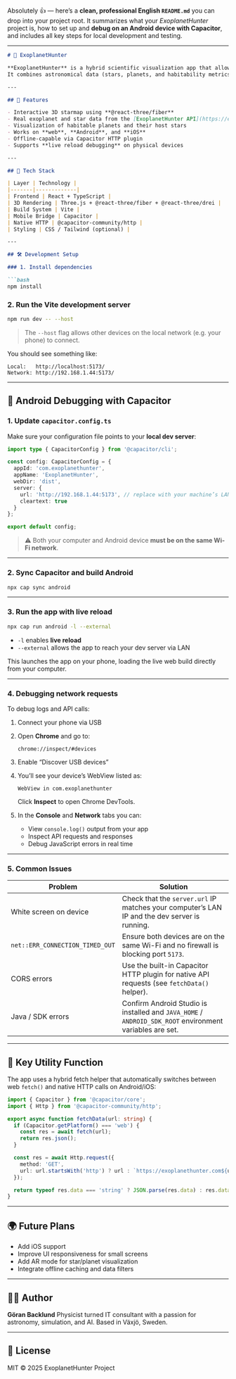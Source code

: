 Absolutely 👍 — here’s a **clean, professional English `README.md`** you can drop into your project root.
It summarizes what your *ExoplanetHunter* project is, how to set up and **debug on an Android device with Capacitor**, and includes all key steps for local development and testing.

---

````markdown
# 🌌 ExoplanetHunter

**ExoplanetHunter** is a hybrid scientific visualization app that allows users to explore nearby stars and their exoplanetary systems in an interactive 3D environment.  
It combines astronomical data (stars, planets, and habitability metrics) with real-time 3D rendering using **React + Three.js**, and is built with **Vite** and **Capacitor** for deployment to both web and mobile platforms.

---

## 🚀 Features

- Interactive 3D starmap using **@react-three/fiber**
- Real exoplanet and star data from the [ExoplanetHunter API](https://exoplanethunter.com)
- Visualization of habitable planets and their host stars
- Works on **web**, **Android**, and **iOS**
- Offline-capable via Capacitor HTTP plugin
- Supports **live reload debugging** on physical devices

---

## 🧩 Tech Stack

| Layer | Technology |
|-------|-------------|
| Frontend | React + TypeScript |
| 3D Rendering | Three.js + @react-three/fiber + @react-three/drei |
| Build System | Vite |
| Mobile Bridge | Capacitor |
| Native HTTP | @capacitor-community/http |
| Styling | CSS / Tailwind (optional) |

---

## 🛠️ Development Setup

### 1. Install dependencies

```bash
npm install
````

### 2. Run the Vite development server

```bash
npm run dev -- --host
```

> The `--host` flag allows other devices on the local network (e.g. your phone) to connect.

You should see something like:

```
Local:   http://localhost:5173/
Network: http://192.168.1.44:5173/
```

---

## 📱 Android Debugging with Capacitor

### 1. Update `capacitor.config.ts`

Make sure your configuration file points to your **local dev server**:

```ts
import type { CapacitorConfig } from '@capacitor/cli';

const config: CapacitorConfig = {
  appId: 'com.exoplanethunter',
  appName: 'ExoplanetHunter',
  webDir: 'dist',
  server: {
    url: 'http://192.168.1.44:5173', // replace with your machine’s LAN IP
    cleartext: true
  }
};

export default config;
```

> ⚠️ Both your computer and Android device **must be on the same Wi-Fi network**.

---

### 2. Sync Capacitor and build Android

```bash
npx cap sync android
```

---

### 3. Run the app with live reload

```bash
npx cap run android -l --external
```

* `-l` enables **live reload**
* `--external` allows the app to reach your dev server via LAN

This launches the app on your phone, loading the live web build directly from your computer.

---

### 4. Debugging network requests

To debug logs and API calls:

1. Connect your phone via USB
2. Open **Chrome** and go to:

   ```
   chrome://inspect/#devices
   ```
3. Enable “Discover USB devices”
4. You’ll see your device’s WebView listed as:

   ```
   WebView in com.exoplanethunter
   ```

   Click **Inspect** to open Chrome DevTools.
5. In the **Console** and **Network** tabs you can:

   * View `console.log()` output from your app
   * Inspect API requests and responses
   * Debug JavaScript errors in real time

---

### 5. Common Issues

| Problem                         | Solution                                                                                                |
| ------------------------------- | ------------------------------------------------------------------------------------------------------- |
| White screen on device          | Check that the `server.url` IP matches your computer’s LAN IP and the dev server is running.            |
| `net::ERR_CONNECTION_TIMED_OUT` | Ensure both devices are on the same Wi-Fi and no firewall is blocking port `5173`.                      |
| CORS errors                     | Use the built-in Capacitor HTTP plugin for native API requests (see `fetchData()` helper).              |
| Java / SDK errors               | Confirm Android Studio is installed and `JAVA_HOME` / `ANDROID_SDK_ROOT` environment variables are set. |

---

## 🧠 Key Utility Function

The app uses a hybrid fetch helper that automatically switches between web `fetch()` and native HTTP calls on Android/iOS:

```ts
import { Capacitor } from '@capacitor/core';
import { Http } from '@capacitor-community/http';

export async function fetchData(url: string) {
  if (Capacitor.getPlatform() === 'web') {
    const res = await fetch(url);
    return res.json();
  }

  const res = await Http.request({
    method: 'GET',
    url: url.startsWith('http') ? url : `https://exoplanethunter.com${url}`,
  });

  return typeof res.data === 'string' ? JSON.parse(res.data) : res.data;
}
```

---

## 🌍 Future Plans

* Add iOS support
* Improve UI responsiveness for small screens
* Add AR mode for star/planet visualization
* Integrate offline caching and data filters

---

## 👨‍🚀 Author

**Göran Backlund**
Physicist turned IT consultant with a passion for astronomy, simulation, and AI.
Based in Växjö, Sweden.

---

## 🧭 License

MIT © 2025 ExoplanetHunter Project


